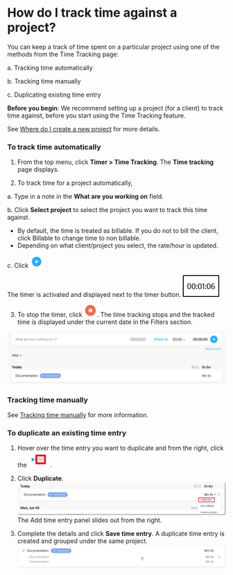 # How do I track time against a project? 

You can keep a track of time spent on a particular project using one of the methods from the Time Tracking page:

a. Tracking time automatically

b. Tracking time manually

c. Duplicating existing time entry

**Before you begin**: We recommend setting up a project (for a client) to track time against, before you start using the Time Tracking feature.

See [Where do I create a new project](/projects/where-do-i-create-a-new-project.md) for more details.


### To track time automatically

1) From the top menu, click **Timer > Time Tracking**.
   The **Time tracking** page displays. 
   
2) To track time for a project automatically, 

a. Type in a note in the **What are you working on** field. 

b. Click **Select project** to select the project you want to track this time against. 
- By default, the time is treated as billable. If you do not to bill the client, click Billable to change time to non billable.
- Depending on what client/project you select, the rate/hour is updated. 

c. Click ![**Start Timer**.](/assets/Start_Timer_button.png)
   
   The timer is activated and displayed next to the timer button.
   ![](/assets/timer.png)

3) To stop the timer,  click ![](/assets/stoptimer.png).
   The time tracking stops and the tracked time is displayed under the current date in the Filters section.

![](/assets/Add_Time.png)
   
### Tracking time manually
See [Tracking time manually](/time-tracking/can-i-manually-add-time-spent-on-a-project.md) for more information.

### To duplicate an existing time entry

1) Hover over the time entry you want to duplicate and from the right, click the ![](/assets/Dropdown.png).

2) Click **Duplicate**. 
![**](/assets/Duplicate_time.png)
The Add time entry panel slides out from the right. 

3) Complete the details and click **Save time entry**.
A duplicate time entry is created and grouped under the same project.
![](/assets/Duplicate_time_entry.png)